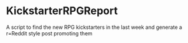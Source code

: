 # KickstarterRPGReport
A script to find the new RPG kickstarters in the last week and generate a r=Reddit style post promoting them
